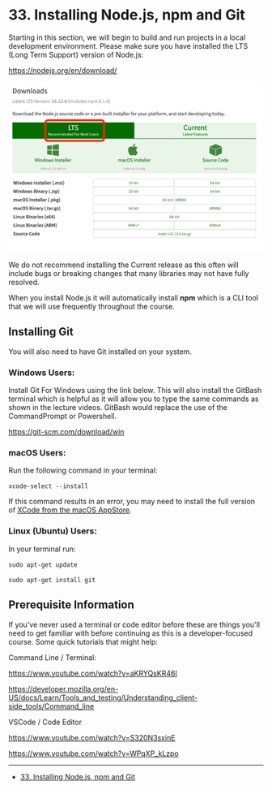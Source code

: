 #   33. Installing Node.js, npm and Git

Starting in this section, we will begin to build and run projects in a local development environment. Please make sure you have installed the LTS (Long Term Support) version of Node.js:

https://nodejs.org/en/download/

![33. Installing Node.js, npm and Git](../imgs/33.1_Installing-Nodejs-npm-and-Git.png)

We do not recommend installing the Current release as this often will include bugs or breaking changes that many libraries may not have fully resolved.

When you install Node.js it will automatically install **npm** which is a CLI tool that we will use frequently throughout the course.

##  Installing Git

You will also need to have Git installed on your system.

### Windows Users:

Install Git For Windows using the link below. This will also install the GitBash terminal which is helpful as it will allow you to type the same commands as shown in the lecture videos. GitBash would replace the use of the CommandPrompt or Powershell.

https://git-scm.com/download/win

### macOS Users:

Run the following command in your terminal:

```
xcode-select --install
```

If this command results in an error, you may need to install the full version of [XCode from the macOS AppStore](https://apps.apple.com/us/app/xcode/id497799835?mt=12).

### Linux (Ubuntu) Users:

In your terminal run:

```
sudo apt-get update
```

```
sudo apt-get install git
```

##  Prerequisite Information

If you've never used a terminal or code editor before these are things you'll need to get familiar with before continuing as this is a developer-focused course. Some quick tutorials that might help:

Command Line / Terminal:

https://www.youtube.com/watch?v=aKRYQsKR46I

https://developer.mozilla.org/en-US/docs/Learn/Tools_and_testing/Understanding_client-side_tools/Command_line

VSCode / Code Editor

https://www.youtube.com/watch?v=S320N3sxinE

https://www.youtube.com/watch?v=WPqXP_kLzpo


---

- [33. Installing Node.js, npm and Git](https://www.udemy.com/course/ethereum-and-solidity-the-complete-developers-guide/learn/lecture/29523901#questions)